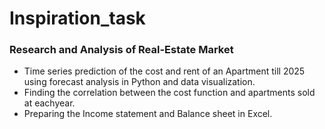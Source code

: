# Inspiration_task


### Research and Analysis of Real-Estate Market

- Time series prediction of the cost and rent of an Apartment till 2025 using forecast analysis in Python and data visualization.
- Finding the correlation between the cost function and apartments sold at eachyear.
- Preparing the Income statement and Balance sheet in Excel.
